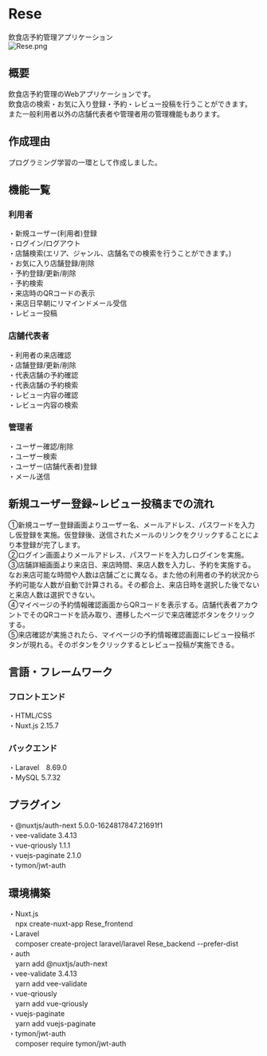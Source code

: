 # Rese<br>
飲食店予約管理アプリケーション<br>
![Rese.png](/RSS1.png)
## 概要<br>
飲食店予約管理のWebアプリケーションです。<br>
飲食店の検索・お気に入り登録・予約・レビュー投稿を行うことができます。<br>
また一般利用者以外の店舗代表者や管理者用の管理機能もあります。　<br>
## 作成理由<br>
プログラミング学習の一環として作成しました。<br>
## 機能一覧<br>
### 利用者<br>
・新規ユーザー(利用者)登録<br>
・ログイン/ログアウト<br>
・店舗検索(エリア、ジャンル、店舗名での検索を行うことができます。)<br>
・お気に入り店舗登録/削除<br>
・予約登録/更新/削除<br>
・予約検索<br>
・来店時のQRコードの表示<br>
・来店日早朝にリマインドメール受信<br>
・レビュー投稿<br>
### 店舗代表者<br>
・利用者の来店確認<br>
・店舗登録/更新/削除<br>
・代表店舗の予約確認<br>
・代表店舗の予約検索<br>
・レビュー内容の確認<br>
・レビュー内容の検索<br>
### 管理者<br>
・ユーザー確認/削除<br>
・ユーザー検索<br>
・ユーザー(店舗代表者)登録<br>
・メール送信<br>
## 新規ユーザー登録~レビュー投稿までの流れ<br>
①新規ユーザー登録画面よりユーザー名、メールアドレス、パスワードを入力し仮登録を実施。仮登録後、送信されたメールのリンクをクリックすることにより本登録が完了します。<br>
②ログイン画面よりメールアドレス、パスワードを入力しログインを実施。<br>
③店舗詳細画面より来店日、来店時間、来店人数を入力し、予約を実施する。なお来店可能な時間や人数は店舗ごとに異なる。また他の利用者の予約状況から予約可能な人数が自動で計算される。その都合上、来店日時を選択した後でないと来店人数は選択できない。<br>
④マイページの予約情報確認画面からQRコードを表示する。店舗代表者アカウントでそのQRコードを読み取り、遷移したページで来店確認ボタンをクリックする。<br>
⑤来店確認が実施されたら、マイページの予約情報確認画面にレビュー投稿ボタンが現れる。そのボタンをクリックするとレビュー投稿が実施できる。<br>
## 言語・フレームワーク<br>
### フロントエンド<br>
・HTML/CSS<br>
・Nuxt.js 2.15.7<br>
### バックエンド<br>
・Laravel　8.69.0<br>
・MySQL 5.7.32<br>
## プラグイン<br>
・@nuxtjs/auth-next 5.0.0-1624817847.21691f1<br>
・vee-validate 3.4.13<br>
・vue-qriously 1.1.1<br>
・vuejs-paginate 2.1.0<br>
・tymon/jwt-auth<br>
## 環境構築<br>
・Nuxt.js<br>
　npx create-nuxt-app Rese_frontend<br>
・Laravel<br>
　composer create-project laravel/laravel Rese_backend --prefer-dist<br>
・auth<br>
　yarn add @nuxtjs/auth-next<br>
・vee-validate 3.4.13<br>
　yarn add vee-validate<br>
・vue-qriously<br>
　yarn add vue-qriously<br>
・vuejs-paginate<br>
　yarn add vuejs-paginate<br>
・tymon/jwt-auth<br>
　composer require tymon/jwt-auth<br>
